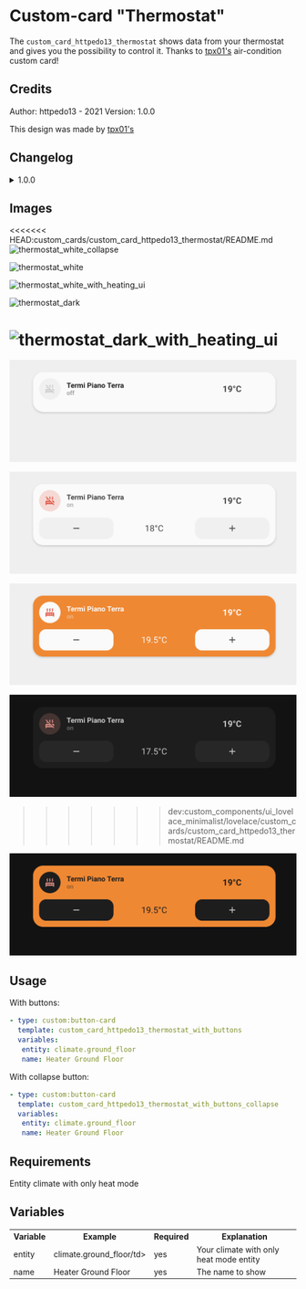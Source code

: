 # Custom-card "Thermostat"

The `custom_card_httpedo13_thermostat` shows data from your thermostat and gives you the possibility to control it. Thanks to [tpx01's](https://github.com/httpedo13/UI/tree/main/custom_cards/custom_card_tpx01_aircondition) air-condition custom card!

## Credits

Author: httpedo13 - 2021
Version: 1.0.0

This design was made by [tpx01's](https://github.com/httpedo13/UI/tree/main/custom_cards/custom_card_tpx01_aircondition)

## Changelog

<details>
<summary>1.0.0</summary>
Initial release
</details>

## Images
<<<<<<< HEAD:custom_cards/custom_card_httpedo13_thermostat/README.md
![thermostat_white_collapse](../assets/screenshots/thermostat_white_collapse.png)

![thermostat_white](../assets/screenshots/thermostat_white.png)

![thermostat_white_with_heating_ui](../assets/screenshots/thermostat_white_with_heating_ui.png)

![thermostat_dark](../assets/screenshots/thermostat_dark.png)

![thermostat_dark_with_heating_ui](../assets/screenshots/thermostat_dark_with_heating_ui.png)
=======

![thermostat_white_collapse](../../docs/assets/img/thermostat_white_collapse.png)

![thermostat_white](../../docs/assets/img/thermostat_white.png)

![thermostat_white_with_heating_ui](../../docs/assets/img/thermostat_white_with_heating_ui.png)

![thermostat_dark](../../docs/assets/img/thermostat_dark.png)
>>>>>>> dev:custom_components/ui_lovelace_minimalist/lovelace/custom_cards/custom_card_httpedo13_thermostat/README.md

![thermostat_dark_with_heating_ui](../../docs/assets/img/thermostat_dark_with_heating_ui.png)

## Usage

With buttons:

```yaml
- type: custom:button-card
  template: custom_card_httpedo13_thermostat_with_buttons
  variables:
   entity: climate.ground_floor
   name: Heater Ground Floor
```

With collapse button:

```yaml
- type: custom:button-card
  template: custom_card_httpedo13_thermostat_with_buttons_collapse
  variables:
   entity: climate.ground_floor
   name: Heater Ground Floor
```

## Requirements

Entity climate with only heat mode

## Variables

<table>
<tr>
<th>Variable</th>
<th>Example</th>
<th>Required</th>
<th>Explanation</th>
</tr>
<tr>
<td>entity</td>
<td>climate.ground_floor/td>
<td>yes</td>
<td>Your climate with only heat mode entity</td>
</tr>
<tr>
<td>name</td>
<td>Heater Ground Floor</td>
<td>yes</td>
<td>The name to show</td>
</tr>
</table>
